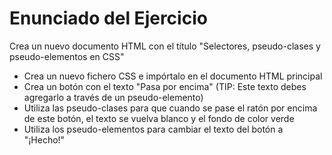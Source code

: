 # Enunciado del Ejercicio
Crea un nuevo documento HTML con el título "Selectores, pseudo-clases y pseudo-elementos en CSS"
* Crea un nuevo fichero CSS e impórtalo en el documento HTML principal
* Crea un botón con el texto "Pasa por encima" (TIP: Este texto debes agregarlo a través de un pseudo-elemento)
* Utiliza las pseudo-clases para que cuando se pase el ratón por encima de este botón, el texto se vuelva blanco y el fondo de color verde
* Utiliza los pseudo-elementos para cambiar el texto del botón a "¡Hecho!"
